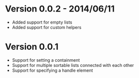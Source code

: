 Version 0.0.2 - 2014/06/11
================

  * Added support for empty lists
  * Added support for custom helpers

Version 0.0.1
================

  * Support for setting a containment
  * Support for multiple sortable lists connected with each other
  * Support for specifying a handle element